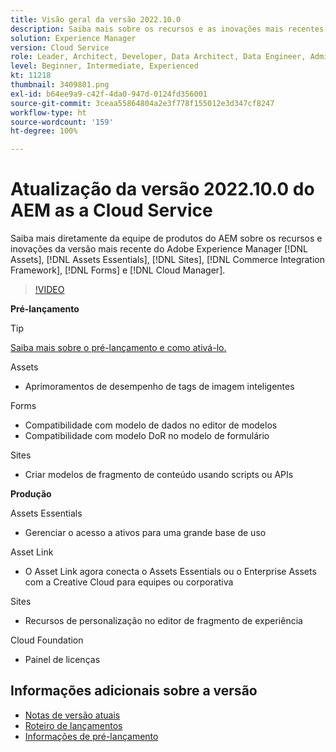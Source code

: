 ```yaml
---
title: Visão geral da versão 2022.10.0
description: Saiba mais sobre os recursos e as inovações mais recentes da versão 2022.10.0 do Adobe Experience Manager  [!DNL Assets Essentials], [!DNL Sites], [!DNL Screens], [!DNL Forms]  e  [!DNL Cloud Foundation].
solution: Experience Manager
version: Cloud Service
role: Leader, Architect, Developer, Data Architect, Data Engineer, Admin, User
level: Beginner, Intermediate, Experienced
kt: 11218
thumbnail: 3409801.png
exl-id: b64ee9a9-c42f-4da0-947d-0124fd356001
source-git-commit: 3ceaa55864804a2e3f778f155012e3d347cf8247
workflow-type: ht
source-wordcount: '159'
ht-degree: 100%

---
```


# Atualização da versão 2022.10.0 do AEM as a Cloud Service

Saiba mais diretamente da equipe de produtos do AEM sobre os recursos e inovações da versão mais recente do Adobe Experience Manager [!DNL Assets], [!DNL Assets Essentials], [!DNL Sites], [!DNL Commerce Integration Framework], [!DNL Forms] e [!DNL Cloud Manager].

>[!VIDEO](https://video.tv.adobe.com/v/3409801/?quality=12&learn=on)

**Pré-lançamento**

>[!TIP]
>
>[Saiba mais sobre o pré-lançamento e como ativá-lo.](https://experienceleague.adobe.com/docs/experience-manager-cloud-service/content/release-notes/prerelease.html?lang=pt-BR)

Assets

* Aprimoramentos de desempenho de tags de imagem inteligentes

Forms

* Compatibilidade com modelo de dados no editor de modelos
* Compatibilidade com modelo DoR no modelo de formulário

Sites

* Criar modelos de fragmento de conteúdo usando scripts ou APIs

**Produção**

Assets Essentials

* Gerenciar o acesso a ativos para uma grande base de uso

Asset Link

* O Asset Link agora conecta o Assets Essentials ou o Enterprise Assets com a Creative Cloud para equipes ou corporativa

Sites

* Recursos de personalização no editor de fragmento de experiência

Cloud Foundation

* Painel de licenças

<!--- Have questions about the release?  Discuss the release in [Experience League Communities](https://adobe.ly/3paYDAo) --->

## Informações adicionais sobre a versão

* [Notas de versão atuais](https://experienceleague.adobe.com/docs/experience-manager-cloud-service/content/release-notes/home.html?lang=pt-BR)
* [Roteiro de lançamentos](https://experienceleague.adobe.com/docs/experience-manager-release-information/aem-release-updates/update-releases-roadmap.html?lang=pt-BR)
* [Informações de pré-lançamento](https://experienceleague.adobe.com/docs/experience-manager-cloud-service/content/release-notes/prerelease.html?lang=pt-BR)
